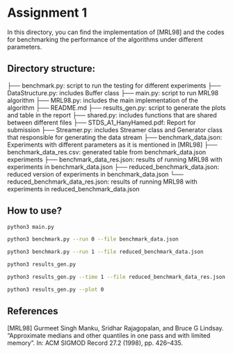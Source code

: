 # Assignment 1

In this directory, you can find the implementation of [MRL98] and the codes for benchmarking the performance of the algorithms under different parameters.


## Directory structure:

├── benchmark.py: script to run the testing for different experiments
├── DataStructure.py: includes Buffer class
├── main.py: script to run MRL98 algorithm
├── MRL98.py: includes the main implementation of the algorithm
├── README.md
├── results_gen.py: script to generate the plots and table in the report
├── shared.py: includes functions that are shared between different files
├── STDS_A1_HanyHamed.pdf: Report for submission
├── Streamer.py: includes Streamer class and Generator class that responsible for generating the data stream
├── benchmark_data.json: Experiments with different parameters as it is mentioned in [MRL98]
├── benchmark_data_res.csv: generated table from benchmark_data.json experiments
├── benchmark_data_res.json: results of running MRL98 with experiments in benchmark_data.json
├── reduced_benchmark_data.json: reduced version of experiments in benchmark_data.json
└── reduced_benchmark_data_res.json: results of running MRL98 with experiments in reduced_benchmark_data.json


## How to use?

```bash
python3 main.py
```

```bash
python3 benchmark.py --run 0 --file benchmark_data.json

python3 benchmark.py --run 1 --file reduced_benchmark_data.json
```

```bash
python3 results_gen.py 

python3 results_gen.py --time 1 --file reduced_benchmark_data_res.json

python3 results_gen.py --plot 0 
```


## References

[MRL98] Gurmeet Singh Manku, Sridhar Rajagopalan, and Bruce G Lindsay. “Approximate medians and
other quantiles in one pass and with limited memory”. In: ACM SIGMOD Record 27.2 (1998), pp. 426–435.
